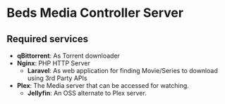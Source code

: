 # Beds Media Controller Server


## Required services
- __qBittorrent__: As Torrent downloader
- __Nginx__: PHP HTTP Server
    - __Laravel__: As web application for finding Movie/Series to download using 3rd Party APIs
- __Plex__: The Media server that can be accessed for watching.
    - __Jellyfin__: An OSS alternate to Plex server. 
